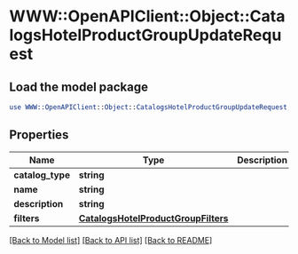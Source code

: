 # WWW::OpenAPIClient::Object::CatalogsHotelProductGroupUpdateRequest

## Load the model package
```perl
use WWW::OpenAPIClient::Object::CatalogsHotelProductGroupUpdateRequest;
```

## Properties
Name | Type | Description | Notes
------------ | ------------- | ------------- | -------------
**catalog_type** | **string** |  | [optional] 
**name** | **string** |  | [optional] 
**description** | **string** |  | [optional] 
**filters** | [**CatalogsHotelProductGroupFilters**](CatalogsHotelProductGroupFilters.md) |  | [optional] 

[[Back to Model list]](../README.md#documentation-for-models) [[Back to API list]](../README.md#documentation-for-api-endpoints) [[Back to README]](../README.md)


